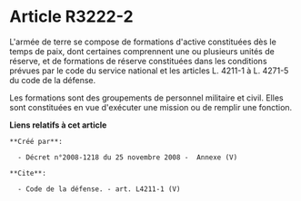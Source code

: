 # Article R3222-2

L'armée de terre se compose de formations d'active constituées dès le temps de paix, dont certaines comprennent une ou
plusieurs unités de réserve, et de formations de réserve constituées dans les conditions prévues par le code du service
national et les articles L. 4211-1 à L. 4271-5 du code de la défense. 

Les formations sont des groupements de personnel militaire et civil. Elles sont constituées en vue d'exécuter une mission ou
de remplir une fonction.

**Liens relatifs à cet article**

	**Créé par**:

	  - Décret n°2008-1218 du 25 novembre 2008 -  Annexe (V)

	**Cite**:

	  - Code de la défense. - art. L4211-1 (V)
